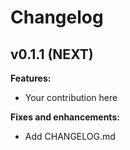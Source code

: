 
# Changelog

## v0.1.1 (NEXT)

**Features:**

- Your contribution here

**Fixes and enhancements:**

- Add CHANGELOG.md
